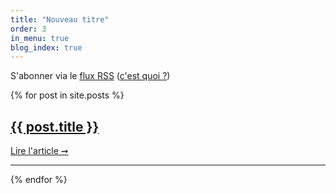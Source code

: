 ```yaml
---
title: "Nouveau titre"
order: 3
in_menu: true
blog_index: true
---
```

<aside>
  S'abonner via le <a href="{{ '/feed.xml' | relative_url }}">flux RSS</a>
  (<a href="https://flus.fr/carnet/a-quoi-servent-les-flux.html">c'est quoi ?</a>)
</aside>

{% for post in site.posts %}
<article class="blog-item">
  <h2>
    <a href="{{post.url | relative_url}}"> {{ post.title }} </a>
  </h2>

  <a href="{{post.url | relative_url}}"> Lire l'article ➞ </a>
</article>
<hr />
{% endfor %} 